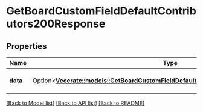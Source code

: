 # GetBoardCustomFieldDefaultContributors200Response

## Properties

Name | Type | Description | Notes
------------ | ------------- | ------------- | -------------
**data** | Option<[**Vec<crate::models::GetBoardCustomFieldDefaultContributors200ResponseDataInner>**](getBoardCustomFieldDefaultContributors_200_response_data_inner.md)> | A list of default contributors. | [optional]

[[Back to Model list]](../README.md#documentation-for-models) [[Back to API list]](../README.md#documentation-for-api-endpoints) [[Back to README]](../README.md)


